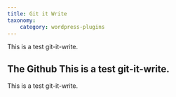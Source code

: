 ```yaml
---
title: Git it Write
taxonomy:
    category: wordpress-plugins
---
```



This is a test git-it-write.

## The Github This is a test git-it-write.

This is a test git-it-write.
